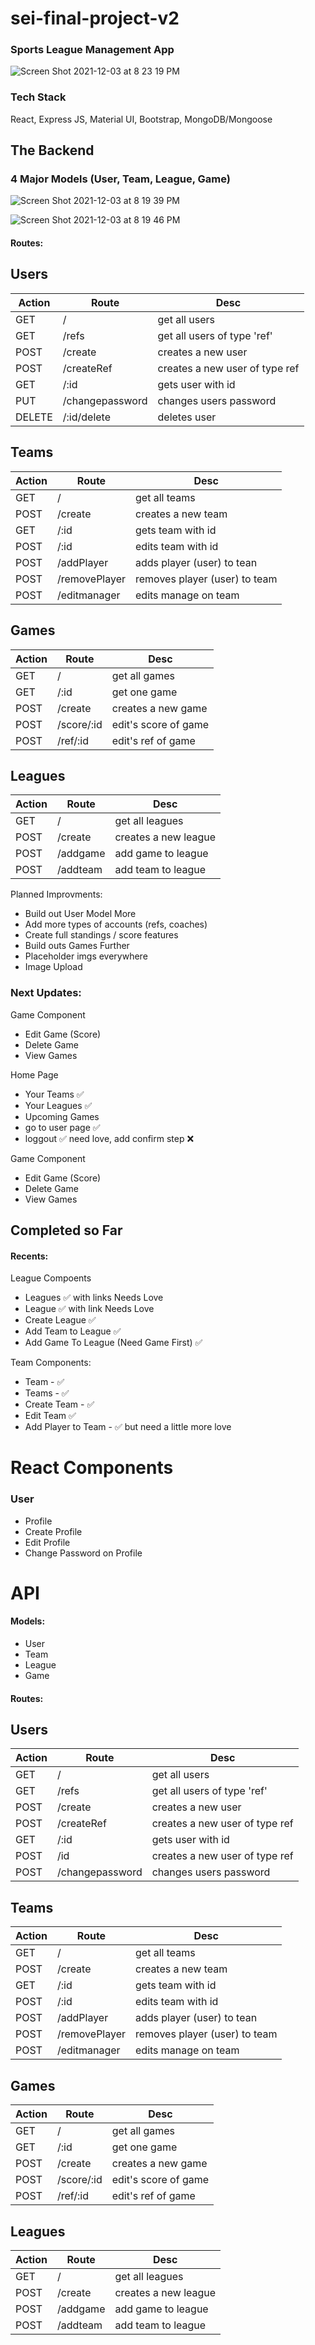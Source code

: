 # sei-final-project-v2
### Sports League Management App

![Screen Shot 2021-12-03 at 8 23 19 PM](https://user-images.githubusercontent.com/16329347/144691529-51de6288-735c-4d39-99e3-802793d38746.png)

### Tech Stack
React, Express JS, Material UI, Bootstrap, MongoDB/Mongoose

## The Backend

### 4 Major Models (User, Team, League, Game)

![Screen Shot 2021-12-03 at 8 19 39 PM](https://user-images.githubusercontent.com/16329347/144691374-4c68c03f-c131-4a97-8692-914987ac6517.png)

![Screen Shot 2021-12-03 at 8 19 46 PM](https://user-images.githubusercontent.com/16329347/144691381-dea92407-e907-4636-b3d6-bd28fac60dae.png)

#### Routes: 
## Users
| Action | Route | Desc | 
| --------------- | --------------- | --------------- | 
| GET | / | get all users|
| GET | /refs | get all users of type 'ref' |
| POST | /create | creates a new user |
| POST | /createRef | creates a new user of type ref |
| GET | /:id | gets user with id |
| PUT | /changepassword | changes users password |
| DELETE | /:id/delete | deletes user

## Teams
| Action | Route | Desc | 
| --------------- | --------------- | --------------- | 
| GET | / | get all teams|
| POST | /create | creates a new team |
| GET | /:id | gets team with id |
| POST | /:id | edits team with id | 
| POST | /addPlayer| adds player (user) to tean |
| POST | /removePlayer| removes player (user) to team |
| POST | /editmanager| edits manage on team |

## Games
| Action | Route | Desc | 
| --------------- | --------------- | --------------- | 
| GET | / | get all games |
| GET | /:id | get one game |
| POST | /create | creates a new game |
| POST | /score/:id | edit's score of game |
| POST | /ref/:id | edit's ref of game |

## Leagues
| Action | Route | Desc | 
| --------------- | --------------- | --------------- | 
| GET | / | get all leagues|
| POST | /create | creates a new league |
| POST | /addgame | add game to league |
| POST | /addteam | add team to league |



Planned Improvments:
- Build out User Model More
- Add more types of accounts (refs, coaches)
- Create full standings / score features
- Build outs Games Further
- Placeholder imgs everywhere
- Image Upload 

### Next Updates: 

Game Component
- Edit Game (Score)
- Delete Game
- View Games




Home Page
- Your Teams ✅ 
- Your Leagues  ✅ 
-  Upcoming Games
- go to user page ✅ 
- loggout ✅  need love, add confirm step ❌

Game Component
- Edit Game (Score)
- Delete Game
- View Games


## Completed so Far

#### Recents:

League Compoents
- Leagues ✅ with links Needs Love 
- League ✅ with link Needs Love 
- Create League ✅
- Add Team to League ✅ 
- Add Game To League (Need Game First)  ✅

Team Components:
- Team -  ✅ 
- Teams -  ✅ 
- Create Team -  ✅ 
- Edit Team ✅ 
- Add Player to Team - ✅  but need a little more love


# React Components

### User
- Profile
- Create Profile
- Edit Profile
- Change Password on Profile

# API 

#### Models: 
- User
- Team
- League
- Game

#### Routes: 
## Users
| Action | Route | Desc | 
| --------------- | --------------- | --------------- | 
| GET | / | get all users|
| GET | /refs | get all users of type 'ref' |
| POST | /create | creates a new user |
| POST | /createRef | creates a new user of type ref |
| GET | /:id | gets user with id |
| POST | /id | creates a new user of type ref |
| POST | /changepassword | changes users password |

## Teams
| Action | Route | Desc | 
| --------------- | --------------- | --------------- | 
| GET | / | get all teams|
| POST | /create | creates a new team |
| GET | /:id | gets team with id |
| POST | /:id | edits team with id | 
| POST | /addPlayer| adds player (user) to tean |
| POST | /removePlayer| removes player (user) to team |
| POST | /editmanager| edits manage on team |

## Games
| Action | Route | Desc | 
| --------------- | --------------- | --------------- | 
| GET | / | get all games |
| GET | /:id | get one game |
| POST | /create | creates a new game |
| POST | /score/:id | edit's score of game |
| POST | /ref/:id | edit's ref of game |

## Leagues
| Action | Route | Desc | 
| --------------- | --------------- | --------------- | 
| GET | / | get all leagues|
| POST | /create | creates a new league |
| POST | /addgame | add game to league |
| POST | /addteam | add team to league |
